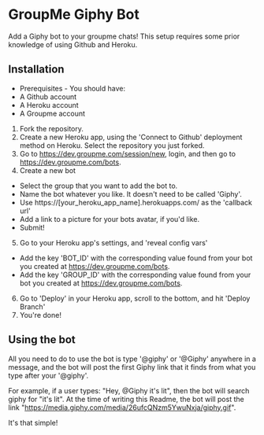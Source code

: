 # GroupMe Giphy Bot
Add a Giphy bot to your groupme chats!
This setup requires some prior knowledge of using Github and Heroku.

## Installation
* Prerequisites - You should have:
 * A Github account
 * A Heroku account
 * A Groupme account

1. Fork the repository.
2. Create a new Heroku app, using the 'Connect to Github' deployment method on Heroku. Select the repository you just forked.
3. Go to https://dev.groupme.com/session/new, login, and then go to https://dev.groupme.com/bots.
4. Create a new bot
  * Select the group that you want to add the bot to.
  * Name the bot whatever you like. It doesn't need to be called 'Giphy'.
  * Use https://[your_heroku_app_name].herokuapps.com/ as the 'callback url'
  * Add a link to a picture for your bots avatar, if you'd like.
  * Submit!
5. Go to your Heroku app's settings, and 'reveal config vars'
  * Add the key 'BOT_ID' with the corresponding value found from your bot you created at https://dev.groupme.com/bots.
  * Add the key 'GROUP_ID' with the corresponding value found from your bot you created at https://dev.groupme.com/bots.
6. Go to 'Deploy' in your Heroku app, scroll to the bottom, and hit 'Deploy Branch'
7. You're done!

## Using the bot
All you need to do to use the bot is type '@giphy' or '@Giphy' anywhere in a message, and the bot will post the first Giphy link that it finds from what you type after your '@giphy'.

For example, if a user types: "Hey, @Giphy it's lit", then the bot will search giphy for "it's lit". At the time of writing this Readme, the bot will post the link "https://media.giphy.com/media/26ufcQNzm5YwuNxja/giphy.gif".

It's that simple!
